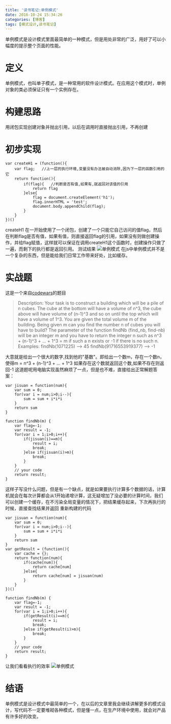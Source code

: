 ```yaml
---
title: '读书笔记:单例模式'
date: 2016-10-24 15:34:26
categories: [博客]
tags: [模式设计,读书笔记]
---
```

单例模式是设计模式里面最简单的一种模式，但是用处非常的广泛，用好了可以小幅度的提示整个页面的性能。
<!-- more -->
# 定义
单例模式，也叫单子模式，是一种常用的软件设计模式。在应用这个模式时，单例对象的类必须保证只有一个实例存在。
# 构建思路
用闭包实现创建对象并抛出引用，以后在调用时直接抛出引用，不再创建
# 初步实现
```
var createH1 = (function(){
	var flag;	//上一层的执行环境,变量没有办法被自动消除,因为下一层的函数引用的它
	return function(){
		if(flag){	//判断是否有值,如果有,就返回对该值的引用
			return flag
		}else{
			flag = document.createElement('h1');
			flag.innerHTML = 'test';
			document.body.appendChild(flag);
		}
	}
})()
```
createH1 在一开始使用了一个闭包，创建了一个只能它自己访问的值flag，然后在判断flag是否有值，如果有值，则直接返回flag的引用，如果没有则做创建操作，并给flag赋值，这样就可以保证在调用createH1这个函数时，创建操作只做了一遍，而剩下的执行都是返回引用。
测试结果
![单例模式](/images/moshi/moshi1.jpg)
在js中单例模式并不是一个复杂的东西，但是能给我们日常工作带来好处，比如缓存。
# 实战题
这是一个来自[codewars](https://www.codewars.com)的题目
> Description:
> Your task is to construct a building which will be a pile of n cubes. The cube at the bottom will have a volume of n^3, the cube above will have volume of (n-1)^3 and so on until the top which will have a volume of 1^3.
> You are given the total volume m of the building. Being given m can you find the number n of cubes you will have to build?
> The parameter of the function findNb (find_nb, find-nb) will be an integer m and you have to return the integer n such as n^3 + (n-1)^3 + ... + 1^3 = m if such a n exists or -1 if there is no such n.
> Examples:
> findNb(1071225) --> 45
> findNb(91716553919377) --> -1

大意就是给出一个很大的数字,找到他的"基数"。即给出一个数m，存在一个数n，使得m = n^3 + (n-1)^3 + ... + 1^3 如果存在这个数就返回这个数,如果不存在则返回-1
这道题呢用电脑实现虽然麻烦了一点，但是也不难，直接给出正常解题答案：
```
var jisuan = function(num){
    var sum = 0;
    for(var i = num;i>0;i--){
        sum = sum + i*i*i
    }
    return sum
}

function findNb(m) {
    var flag=-1;
    var result = -1;
    for(var i = 1;i>0;i++){
        if(jisuan(i)==m){
            result = i;
            break;
        }else if(jisuan(i)>m){
            break;
        }
    }
    // your code
    return result;
}
```
这样子写没什么问题，但是有一个缺点，就是如果要执行计算多个数据的话，计算机就会在每次计算都会从1开始递增计算，这无疑增加了没必要的计算时间，我们可以创建一个缓存，在不污染全局变量的情况下，把结果缓存起来，下次再执行的时候，直接查找结果并返回
重新构建的代码
```
var jisuan = function(num){
    var sum = 0;
    for(var i = num;i>0;i--){
        sum = sum + i*i*i
    }
    return sum
}
var getResult = (function(){
    var cache = {};
    return function(num){
        if(cache[num]){
            return cache[num]
        }else{
            return cache[num] = jisuan(num)
        }
    }
})()

function findNb(m) {
    var flag=-1;
    var result = -1;
    for(var i = 1;i>0;i++){
        if(getResult(i)==m){
            result = i;
            break;
        }else if(getResult(i)>m){
            break;
        }
    }
    // your code
    return result;
}
```
让我们看看执行的效率
![单例模式](/images/moshi/moshi2.jpg)
# 结语
单例模式是设计模式中最简单的一个，在以后的文章里我会继续讲解更多的模式设计，写代码不一定要堆砌各种模式，但是懂一点，在生产环境中使用，就会对产品有许多好的改变。